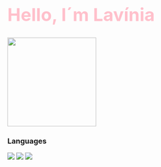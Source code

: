 <h1 style='font-size:40px;color:pink;'>Hello, I´m Lavínia</h1>
<img src="https://i.picasion.com/pic92/5de294ef2cbe72827c27a216100bc09d.gif" width="200" height="200">
  
<div style='display:flex;'>
  <div>
    <h3>Languages</h3>
    <img src='https://img.shields.io/badge/HTML5-E34F26?style=for-the-badge&logo=html5&logoColor=white'>
    <img src='https://img.shields.io/badge/CSS3-1572B6?style=for-the-badge&logo=css3&logoColor=white'>
    <img src='https://img.shields.io/badge/JavaScript-323330?style=for-the-badge&logo=javascript&logoColor=F7DF1E'>
</main>


